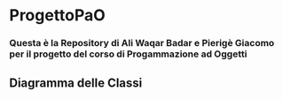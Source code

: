 # ProgettoPaO
### Questa è la Repository di Ali Waqar Badar e Pierigè Giacomo per il progetto del corso di Progammazione ad Oggetti


## Diagramma delle Classi
